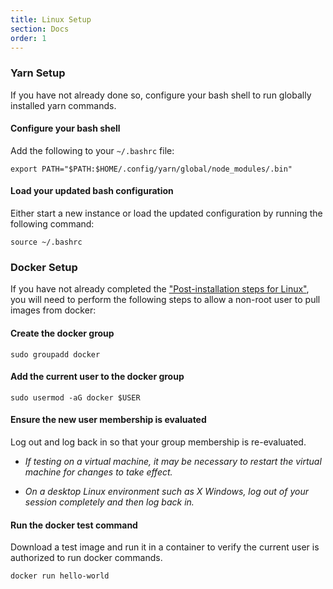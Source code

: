 ```yaml
---
title: Linux Setup
section: Docs
order: 1
---
```


### Yarn Setup

If you have not already done so, configure your bash shell to run globally installed yarn commands.

#### Configure your bash shell

Add the following to your `~/.bashrc` file:

```
export PATH="$PATH:$HOME/.config/yarn/global/node_modules/.bin"
```

#### Load your updated bash configuration

Either start a new instance or load the updated configuration by running the following command:

```
source ~/.bashrc
```

### Docker Setup

If you have not already completed the ["Post-installation steps for Linux"](https://docs.docker.com/install/linux/linux-postinstall/), you will need to perform the following steps to allow a non-root user to pull images from docker:

#### Create the docker group

```
sudo groupadd docker
```

#### Add the current user to the docker group

```
sudo usermod -aG docker $USER
```

#### Ensure the new user membership is evaluated

Log out and log back in so that your group membership is re-evaluated.

- _If testing on a virtual machine, it may be necessary to restart the virtual machine for changes to take effect._

- _On a desktop Linux environment such as X Windows, log out of your session completely and then log back in._

#### Run the docker test command

Download a test image and run it in a container to verify the current user is authorized to run docker commands.

```
docker run hello-world
```
